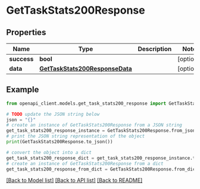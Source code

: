 # GetTaskStats200Response


## Properties

Name | Type | Description | Notes
------------ | ------------- | ------------- | -------------
**success** | **bool** |  | [optional] 
**data** | [**GetTaskStats200ResponseData**](GetTaskStats200ResponseData.md) |  | [optional] 

## Example

```python
from openapi_client.models.get_task_stats200_response import GetTaskStats200Response

# TODO update the JSON string below
json = "{}"
# create an instance of GetTaskStats200Response from a JSON string
get_task_stats200_response_instance = GetTaskStats200Response.from_json(json)
# print the JSON string representation of the object
print(GetTaskStats200Response.to_json())

# convert the object into a dict
get_task_stats200_response_dict = get_task_stats200_response_instance.to_dict()
# create an instance of GetTaskStats200Response from a dict
get_task_stats200_response_from_dict = GetTaskStats200Response.from_dict(get_task_stats200_response_dict)
```
[[Back to Model list]](../README.md#documentation-for-models) [[Back to API list]](../README.md#documentation-for-api-endpoints) [[Back to README]](../README.md)


